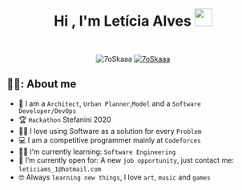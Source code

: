 <h1 align="center">Hi , I'm Letícia Alves <img src="https://media.giphy.com/media/hvRJCLFzcasrR4ia7z/giphy.gif" width="35"></h1>

<br>

<p align="center"> 
	<img src="https://komarev.com/ghpvc/?username=7oSkaaa&label=Profile%20views&color=0e75b6&style=plastic" alt="7oSkaaa" /> 
	<a href = "https://commits.top/egypt.html" target="_blank">
		<img src="https://enfsgag3ayy6w9q.m.pipedream.net/&style=plastic" alt="7oSkaaa" target="_blank"/> 
	</a>
</p>


## 💁‍♀️:  About me
- :school: I am a `Architect`, `Urban Planner`,`Model` and a `Software Developer/DevOps` 
- :trophy: `Hackathon` Stefanini 2020
- :technologist: I love using Software as a solution for every `Problem`
- :computer: I am a competitive programmer mainly at `Codeforces`
- :student: I’m currently learning: `Software Engineering`
- :thinking: I’m currently open for: A new `job opportunity`, just contact me: `leticiams_1@hotmail.com`
- :nerd_face: Always `learning new things`, I love `art`, `music` and `games`


<br/>
